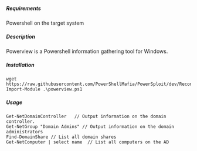 ##### Requirements
Powershell on the target system

##### Description
Powerview is a Powershell information gathering tool for Windows.

##### Installation
```
wget https://raw.githubusercontent.com/PowerShellMafia/PowerSploit/dev/Recon/PowerView.ps1
Import-Module .\powerview.ps1
```


##### Usage

```
Get-NetDomainController   // Output information on the domain controller.
Get-NetGroup "Domain Admins" // Output information on the domain administrators
Find-DomainShare // List all domain shares
Get-NetComputer | select name  // List all computers on the AD
```
